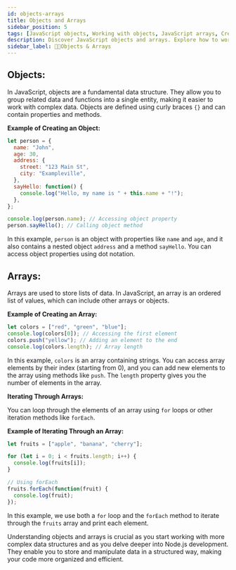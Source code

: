 ```yaml
---
id: objects-arrays
title: Objects and Arrays
sidebar_position: 5
tags: [JavaScript objects, Working with objects, JavaScript arrays, Creating arrays, Accessing array elements, Managing objects and arrays]
description: Discover JavaScript objects and arrays. Explore how to work with objects, create arrays, and access elements within them
sidebar_label: 🧑‍💻Objects & Arrays
---
```


## Objects:

In JavaScript, objects are a fundamental data structure. They allow you to group related data and functions into a single entity, making it easier to work with complex data. Objects are defined using curly braces `{}` and can contain properties and methods.

**Example of Creating an Object:**

```javascript
let person = {
  name: "John",
  age: 30,
  address: {
    street: "123 Main St",
    city: "Exampleville",
  },
  sayHello: function() {
    console.log("Hello, my name is " + this.name + "!");
  },
};

console.log(person.name); // Accessing object property
person.sayHello(); // Calling object method
```

In this example, `person` is an object with properties like `name` and `age`, and it also contains a nested object `address` and a method `sayHello`. You can access object properties using dot notation.

## Arrays:

Arrays are used to store lists of data. In JavaScript, an array is an ordered list of values, which can include other arrays or objects.

**Example of Creating an Array:**

```javascript
let colors = ["red", "green", "blue"];
console.log(colors[0]); // Accessing the first element
colors.push("yellow"); // Adding an element to the end
console.log(colors.length); // Array length
```

In this example, `colors` is an array containing strings. You can access array elements by their index (starting from 0), and you can add new elements to the array using methods like `push`. The `length` property gives you the number of elements in the array.

**Iterating Through Arrays:**

You can loop through the elements of an array using `for` loops or other iteration methods like `forEach`.

**Example of Iterating Through an Array:**

```javascript
let fruits = ["apple", "banana", "cherry"];

for (let i = 0; i < fruits.length; i++) {
  console.log(fruits[i]);
}

// Using forEach
fruits.forEach(function(fruit) {
  console.log(fruit);
});
```

In this example, we use both a `for` loop and the `forEach` method to iterate through the `fruits` array and print each element.

Understanding objects and arrays is crucial as you start working with more complex data structures and as you delve deeper into Node.js development. They enable you to store and manipulate data in a structured way, making your code more organized and efficient.
